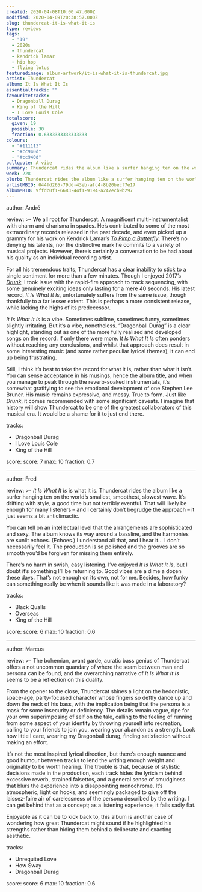```yaml
---
created: 2020-04-08T10:00:47.000Z
modified: 2020-04-09T20:38:57.000Z
slug: thundercat-it-is-what-it-is
type: reviews
tags:
  - "19"
  - 2020s
  - thundercat
  - kendrick lamar
  - hip hop
  - flying lotus
featuredimage: album-artwork/it-is-what-it-is-thundercat.jpg
artist: Thundercat
album: It Is What It Is
essentialtracks: ""
favouritetracks:
  - Dragonball Durag
  - King of the Hill
  - I Love Louis Cole
totalscore:
  given: 19
  possible: 30
  fraction: 0.6333333333333333
colours:
  - "#111113"
  - "#cc940d"
  - "#cc940d"
pullquote: A vibe
summary: Thundercat rides the album like a surfer hanging ten on the world’s smallest, smoothest, slowest wave. It’s drifting with style, a good time but not terribly eventful.
week: 228
blurb: Thundercat rides the album like a surfer hanging ten on the world’s smallest, smoothest, slowest wave. It’s drifting with style, an uneventful good time.
artistMBID: 044fd265-79dd-43eb-afc4-8b20becf7e17
albumMBID: 9ffdc0f1-6683-44f1-9194-a247ecb9b297
---
```

author: André

review: >-
  We all root for Thundercat. A magnificent multi-instrumentalist with charm and charisma in spades. He’s contributed to some of the most extraordinary records released in the past decade, and even picked up a grammy for his work on Kendrick Lamar’s [*To Pimp a Butterfly*](/reviews/kendrick-lamar-to-pimp-a-butterfly/). There’s no denying his talents, nor the distinctive mark he commits to a variety of musical projects. However, there’s certainly a conversation to be had about his quality as an individual recording artist.

  For all his tremendous traits, Thundercat has a clear inability to stick to a single sentiment for more than a few minutes. Though I enjoyed 2017’s [*Drunk*](/reviews/thundercat-drunk/), I took issue with the rapid-fire approach to track sequencing, with some genuinely exciting ideas only lasting for a mere 40 seconds. His latest record, *It Is What It Is*, unfortunately suffers from the same issue, though thankfully to a far lesser extent. This is perhaps a more consistent release, while lacking the highs of its predecessor.

  *It Is What It Is* is a vibe. Sometimes sublime, sometimes funny, sometimes slightly irritating. But it’s a vibe, nonetheless. “Dragonball Durag” is a clear highlight, standing out as one of the more fully realised and developed songs on the record. If only there were more. *It Is What It Is* often ponders without reaching any conclusions, and whilst that approach does result in some interesting music (and some rather peculiar lyrical themes), it can end up being frustrating.

  Still, I think it’s best to take the record for what it is, rather than what it isn’t. You can sense acceptance in his musings, hence the album title, and when you manage to peak through the reverb-soaked instrumentals, it’s somewhat gratifying to see the emotional development of one Stephen Lee Bruner. His music remains expressive, and messy. True to form. Just like *Drunk*, it comes recommended with some significant caveats. I imagine that history will show Thundercat to be one of the greatest collaborators of this musical era. It would be a shame for it to just end there.

tracks:
  - Dragonball Durag
  - ­­I Love Louis Cole
  - ­­King of the Hill

score:
  score: 7
  max: 10
  fraction: 0.7

---
author: Fred

review: >-
  *It Is What It Is* is what it is. Thundercat rides the album like a surfer hanging ten on the world’s smallest, smoothest, slowest wave. It’s drifting with style, a good time but not terribly eventful. That will likely be enough for many listeners – and I certainly don’t begrudge the approach – it just seems a bit anticlimactic.

  You can tell on an intellectual level that the arrangements are sophisticated and sexy. The album knows its way around a bassline, and the harmonies are sunlit echoes. (Echoes.) I understand all that, and I hear it… I don’t necessarily feel it. The production is so polished and the grooves are so smooth you’d be forgiven for missing them entirely.

  There’s no harm in swish, easy listening. I’ve enjoyed *It Is What It Is*, but I doubt it’s something I’ll be returning to. Good vibes are a dime a dozen these days. That’s not enough on its own, not for me. Besides, how funky can something really be when it sounds like it was made in a laboratory?

tracks:
  - Black Qualls
  - ­­Overseas
  - ­­King of the Hill

score:
  score: 6
  max: 10
  fraction: 0.6

---
author: Marcus

review: >-
  The bohemian, avant garde, auratic bass genius of Thundercat offers a not uncommon quandary of where the seam between man and persona can be found, and the overarching narrative of *It Is What It Is* seems to be a reflection on this duality. 
  
  From the opener to the close, Thundercat shines a light on the hedonistic, space-age, party-focused character whose fingers so deftly dance up and down the neck of his bass, with the implication being that the persona is a mask for some insecurity or deficiency. The details remain vague, ripe for your own superimposing of self on the tale, calling to the feeling of running from some aspect of your identity by throwing yourself into recreation, calling to your friends to join you, wearing your abandon as a strength. Look how little I care, wearing my Dragonball durag, finding satisfaction without making an effort.

  It’s not the most inspired lyrical direction, but there’s enough nuance and good humour between tracks to lend the writing enough weight and originality to be worth hearing. The trouble is that, because of stylistic decisions made in the production, each track hides the lyricism behind excessive reverb, strained falsettos, and a general sense of smudginess that blurs the experience into a disappointing monochrome. It’s atmospheric, light on hooks, and seemingly packaged to give off the laissez-faire air of carelessness of the persona described by the writing. I can get behind that as a concept; as a listening experience, it falls sadly flat. 
  
  Enjoyable as it can be to kick back to, this album is another case of wondering how great Thundercat might sound if he highlighted his strengths rather than hiding them behind a deliberate and exacting aesthetic.

tracks:
  - Unrequited Love
  - ­­How Sway
  - ­­Dragonball Durag

score:
  score: 6
  max: 10
  fraction: 0.6
